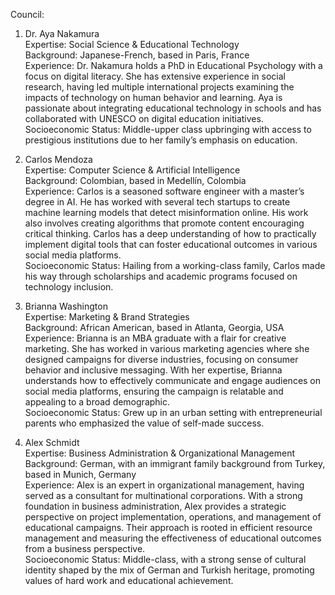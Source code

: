 <!DOCTYPE html>
<html>

<head>
  <meta charset="utf-8">
  <meta name="viewport" content="width=device-width, initial-scale=1.0">
  <title>idea3a</title>
  <link rel="stylesheet" href="https://stackedit.io/style.css" />
</head>

<body class="stackedit">
  <div class="stackedit__html"><p>Council:</p>
<ol>
<li>
<p>Dr. Aya Nakamura<br>
Expertise: Social Science &amp; Educational Technology<br>
Background: Japanese-French, based in Paris, France<br>
Experience: Dr. Nakamura holds a PhD in Educational Psychology with a focus on digital literacy. She has extensive experience in social research, having led multiple international projects examining the impacts of technology on human behavior and learning. Aya is passionate about integrating educational technology in schools and has collaborated with UNESCO on digital education initiatives.<br>
Socioeconomic Status: Middle-upper class upbringing with access to prestigious institutions due to her family’s emphasis on education.</p>
</li>
<li>
<p>Carlos Mendoza<br>
Expertise: Computer Science &amp; Artificial Intelligence<br>
Background: Colombian, based in Medellín, Colombia<br>
Experience: Carlos is a seasoned software engineer with a master’s degree in AI. He has worked with several tech startups to create machine learning models that detect misinformation online. His work also involves creating algorithms that promote content encouraging critical thinking. Carlos has a deep understanding of how to practically implement digital tools that can foster educational outcomes in various social media platforms.<br>
Socioeconomic Status: Hailing from a working-class family, Carlos made his way through scholarships and academic programs focused on technology inclusion.</p>
</li>
<li>
<p>Brianna Washington<br>
Expertise: Marketing &amp; Brand Strategies<br>
Background: African American, based in Atlanta, Georgia, USA<br>
Experience: Brianna is an MBA graduate with a flair for creative marketing. She has worked in various marketing agencies where she designed campaigns for diverse industries, focusing on consumer behavior and inclusive messaging. With her expertise, Brianna understands how to effectively communicate and engage audiences on social media platforms, ensuring the campaign is relatable and appealing to a broad demographic.<br>
Socioeconomic Status: Grew up in an urban setting with entrepreneurial parents who emphasized the value of self-made success.</p>
</li>
<li>
<p>Alex Schmidt<br>
Expertise: Business Administration &amp; Organizational Management<br>
Background: German, with an immigrant family background from Turkey, based in Munich, Germany<br>
Experience: Alex is an expert in organizational management, having served as a consultant for multinational corporations. With a strong foundation in business administration, Alex provides a strategic perspective on project implementation, operations, and management of educational campaigns. Their approach is rooted in efficient resource management and measuring the effectiveness of educational outcomes from a business perspective.<br>
Socioeconomic Status: Middle-class, with a strong sense of cultural identity shaped by the mix of German and Turkish heritage, promoting values of hard work and educational achievement.</p>
</li>
</ol>
</div>
</body>

</html>
